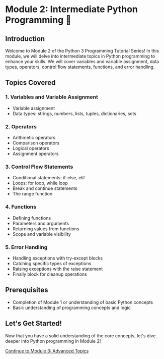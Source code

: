 # Module 2: Intermediate Python Programming 🐍

## Introduction
Welcome to Module 2 of the Python 3 Programming Tutorial Series! In this module, we will delve into intermediate topics in Python programming to enhance your skills. We will cover variables and variable assignment, data types, operators, control flow statements, functions, and error handling.

## Topics Covered

### 1. Variables and Variable Assignment
- Variable assignment
- Data types: strings, numbers, lists, tuples, dictionaries, sets

### 2. Operators
- Arithmetic operators
- Comparison operators
- Logical operators
- Assignment operators

### 3. Control Flow Statements
- Conditional statements: if-else, elif
- Loops: for loop, while loop
- Break and continue statements
- The range function

### 4. Functions
- Defining functions
- Parameters and arguments
- Returning values from functions
- Scope and variable visibility

### 5. Error Handling
- Handling exceptions with try-except blocks
- Catching specific types of exceptions
- Raising exceptions with the raise statement
- Finally block for cleanup operations

## Prerequisites
- Completion of Module 1 or understanding of basic Python concepts
- Basic understanding of programming concepts and logic

## Let's Get Started!
Now that you have a solid understanding of the core concepts, let's dive deeper into Python programming in Module 2!

[Continue to Module 3: Advanced Topics](link-to-module-3)
